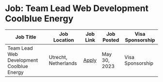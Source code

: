 # Job: Team Lead Web Development Coolblue Energy

| Job Title | Job Location | Job Link | Job Posted | Visa Sponsorship |
| --- | --- | --- | --- | --- |
| Team Lead Web Development Coolblue Energy | Utrecht, Netherlands | [Apply](https://www.careersatcoolblue.com/vacancies/team-lead-web-development/) | May 30, 2023 | Visa Sponsorship |
